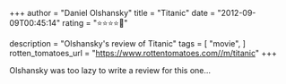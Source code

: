 +++
author = "Daniel Olshansky"
title = "Titanic"
date = "2012-09-09T00:45:14"
rating = "⭐⭐⭐⭐🌟"

description = "Olshansky's review of Titanic"
tags = [
    "movie",
]
rotten_tomatoes_url = "https://www.rottentomatoes.com//m/titanic"
+++

Olshansky was too lazy to write a review for this one...
